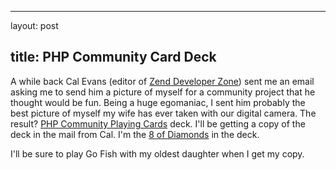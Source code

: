 <hr />

<p>layout: post</p>

<h2>title: PHP Community Card Deck</h2>

<p>
A while back Cal Evans (editor of <a href="http://devzone.zend.com">Zend Developer Zone</a>) sent me an email asking me to send him a picture of myself for a community project that he thought would be fun.  Being a huge egomaniac, I sent him probably the best picture of myself my wife has ever taken with our digital camera.  The result?  <a href="http://www.flickr.com/photos/calevans/sets/72157594355906012/">PHP Community Playing Cards</a> deck.  I'll be getting a copy of the deck in the mail from Cal.  I'm the <a href="http://www.flickr.com/photos/calevans/286001179/in/set-72157594355906012/">8 of Diamonds</a> in the deck.
</p>

<p>
I'll be sure to play Go Fish with my oldest daughter when I get my copy.
</p>
